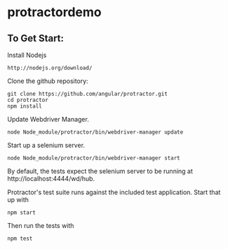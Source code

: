 protractordemo
==============
## To Get Start:

Install Nodejs
```
http://nodejs.org/download/
```

Clone the github repository:
```
git clone https://github.com/angular/protractor.git
cd protractor
npm install
```
Update Webdriver Manager.
```
node Node_module/protractor/bin/webdriver-manager update
```
Start up a selenium server. 
```
node Node_module/protractor/bin/webdriver-manager start
```
By default, the tests expect the selenium server to be running at http://localhost:4444/wd/hub.

Protractor's test suite runs against the included test application. Start that up with
```
npm start
```
Then run the tests with
```
npm test
```
